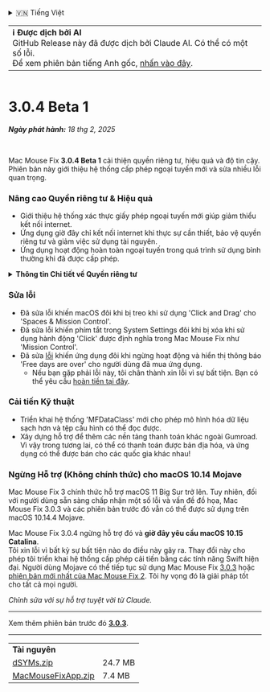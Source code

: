 <details>
<summary>🇻🇳 Tiếng Việt</summary>

[🇬🇧 English (GitHub Release)](https://github.com/noah-nuebling/mac-mouse-fix/releases/tag/3.0.4-Beta-1)\
[🇦🇩 Català](https://redirect.macmousefix.com/?target=mmf-release&tag=3.0.4-Beta-1&locale=ca)\
[🇩🇪 Deutsch](https://redirect.macmousefix.com/?target=mmf-release&tag=3.0.4-Beta-1&locale=de)\
[🇪🇸 Español](https://redirect.macmousefix.com/?target=mmf-release&tag=3.0.4-Beta-1&locale=es)\
[🇫🇷 Français](https://redirect.macmousefix.com/?target=mmf-release&tag=3.0.4-Beta-1&locale=fr)\
[🇮🇩 Indonesia](https://redirect.macmousefix.com/?target=mmf-release&tag=3.0.4-Beta-1&locale=id)\
[🇮🇹 Italiano](https://redirect.macmousefix.com/?target=mmf-release&tag=3.0.4-Beta-1&locale=it)\
[🇭🇺 Magyar](https://redirect.macmousefix.com/?target=mmf-release&tag=3.0.4-Beta-1&locale=hu)\
[🇳🇱 Nederlands](https://redirect.macmousefix.com/?target=mmf-release&tag=3.0.4-Beta-1&locale=nl)\
[🇵🇱 Polski](https://redirect.macmousefix.com/?target=mmf-release&tag=3.0.4-Beta-1&locale=pl)\
[🇧🇷 Português (Brasil)](https://redirect.macmousefix.com/?target=mmf-release&tag=3.0.4-Beta-1&locale=pt-BR)\
[🇵🇹 Português (Portugal)](https://redirect.macmousefix.com/?target=mmf-release&tag=3.0.4-Beta-1&locale=pt-PT)\
[🇷🇴 Română](https://redirect.macmousefix.com/?target=mmf-release&tag=3.0.4-Beta-1&locale=ro)\
[🇸🇪 Svenska](https://redirect.macmousefix.com/?target=mmf-release&tag=3.0.4-Beta-1&locale=sv)\
**🇻🇳 Tiếng Việt**\
[🇹🇷 Türkçe](https://redirect.macmousefix.com/?target=mmf-release&tag=3.0.4-Beta-1&locale=tr)\
[🇨🇿 Čeština](https://redirect.macmousefix.com/?target=mmf-release&tag=3.0.4-Beta-1&locale=cs)\
[🇬🇷 Ελληνικά](https://redirect.macmousefix.com/?target=mmf-release&tag=3.0.4-Beta-1&locale=el)\
[🇷🇺 Русский](https://redirect.macmousefix.com/?target=mmf-release&tag=3.0.4-Beta-1&locale=ru)\
[🇺🇦 Українська](https://redirect.macmousefix.com/?target=mmf-release&tag=3.0.4-Beta-1&locale=uk)\
[🇮🇱 עברית](https://redirect.macmousefix.com/?target=mmf-release&tag=3.0.4-Beta-1&locale=he)\
[🇸🇦 العربية](https://redirect.macmousefix.com/?target=mmf-release&tag=3.0.4-Beta-1&locale=ar)\
[🇮🇳 हिन्दी](https://redirect.macmousefix.com/?target=mmf-release&tag=3.0.4-Beta-1&locale=hi)\
[🇹🇭 ไทย](https://redirect.macmousefix.com/?target=mmf-release&tag=3.0.4-Beta-1&locale=th)\
[🇨🇳 中文 (简体)](https://redirect.macmousefix.com/?target=mmf-release&tag=3.0.4-Beta-1&locale=zh-Hans)\
[🇨🇳 中文 (繁體)](https://redirect.macmousefix.com/?target=mmf-release&tag=3.0.4-Beta-1&locale=zh-Hant)\
[🇭🇰 中文（香港)](https://redirect.macmousefix.com/?target=mmf-release&tag=3.0.4-Beta-1&locale=zh-HK)\
[🇯🇵 日本語](https://redirect.macmousefix.com/?target=mmf-release&tag=3.0.4-Beta-1&locale=ja)\
[🇰🇷 한국어](https://redirect.macmousefix.com/?target=mmf-release&tag=3.0.4-Beta-1&locale=ko)\
[Help translate Mac Mouse Fix to different languages!](https://github.com/noah-nuebling/mac-mouse-fix/discussions/731)
</details>
<table align=><td>
<b>ℹ️ Được dịch bởi AI</b><br>
GitHub Release này đã được dịch bởi Claude AI. Có thể có một số lỗi.<br>
Để xem phiên bản tiếng Anh gốc, <a href="https://github.com/noah-nuebling/mac-mouse-fix/releases/tag/3.0.4-Beta-1">nhấn vào đây</a>.
</td></table>

<table></table>

# 3.0.4 Beta 1
***Ngày phát hành:** 18 thg 2, 2025*

<br>

Mac Mouse Fix **3.0.4 Beta 1** cải thiện quyền riêng tư, hiệu quả và độ tin cậy.\
Phiên bản này giới thiệu hệ thống cấp phép ngoại tuyến mới và sửa nhiều lỗi quan trọng.

### Nâng cao Quyền riêng tư & Hiệu quả

- Giới thiệu hệ thống xác thực giấy phép ngoại tuyến mới giúp giảm thiểu kết nối internet.
- Ứng dụng giờ đây chỉ kết nối internet khi thực sự cần thiết, bảo vệ quyền riêng tư và giảm việc sử dụng tài nguyên.
- Ứng dụng hoạt động hoàn toàn ngoại tuyến trong quá trình sử dụng bình thường khi đã được cấp phép.

<details>
<summary><b>Thông tin Chi tiết về Quyền riêng tư</b></summary>
Các phiên bản trước xác thực giấy phép trực tuyến mỗi khi khởi động, có thể cho phép nhật ký kết nối được lưu trữ bởi máy chủ bên thứ ba (GitHub và Gumroad). Hệ thống mới loại bỏ các kết nối không cần thiết – sau khi kích hoạt giấy phép ban đầu, nó chỉ kết nối internet nếu dữ liệu giấy phép cục bộ bị hỏng.
<br><br>
Mặc dù tôi chưa bao giờ ghi lại hành vi người dùng, nhưng hệ thống trước đây về mặt lý thuyết cho phép máy chủ bên thứ ba ghi lại địa chỉ IP và thời gian kết nối. Gumroad cũng có thể ghi lại mã giấy phép của bạn và có thể liên kết nó với bất kỳ thông tin cá nhân nào họ ghi lại về bạn khi bạn mua Mac Mouse Fix.
<br><br>
Tôi đã không xem xét những vấn đề riêng tư tinh tế này khi xây dựng hệ thống cấp phép ban đầu, nhưng giờ đây, Mac Mouse Fix đã riêng tư và không cần internet nhất có thể!
<br><br>
Xem thêm <a href=https://gumroad.com/privacy>chính sách quyền riêng tư của Gumroad</a> và <a href=https://github.com/noah-nuebling/mac-mouse-fix/issues/976#issuecomment-2140955801>bình luận trên GitHub</a> của tôi.

</details>

### Sửa lỗi

- Đã sửa lỗi khiến macOS đôi khi bị treo khi sử dụng 'Click and Drag' cho 'Spaces & Mission Control'.
- Đã sửa lỗi khiến phím tắt trong System Settings đôi khi bị xóa khi sử dụng hành động 'Click' được định nghĩa trong Mac Mouse Fix như 'Mission Control'.
- Đã sửa [lỗi](https://github.com/noah-nuebling/mac-mouse-fix/issues?q=state%3Aopen%20label%3A%22%27Free%20days%20are%20over%27%20bug%22) khiến ứng dụng đôi khi ngừng hoạt động và hiển thị thông báo 'Free days are over' cho người dùng đã mua ứng dụng.
    - Nếu bạn gặp phải lỗi này, tôi chân thành xin lỗi vì sự bất tiện. Bạn có thể yêu cầu [hoàn tiền tại đây](https://redirect.macmousefix.com/?message=&target=mmf-apply-for-refund&locale=vi).

### Cải tiến Kỹ thuật

- Triển khai hệ thống 'MFDataClass' mới cho phép mô hình hóa dữ liệu sạch hơn và tệp cấu hình có thể đọc được.
- Xây dựng hỗ trợ để thêm các nền tảng thanh toán khác ngoài Gumroad. Vì vậy trong tương lai, có thể có thanh toán được bản địa hóa, và ứng dụng có thể được bán cho các quốc gia khác nhau!

### Ngừng Hỗ trợ (Không chính thức) cho macOS 10.14 Mojave

Mac Mouse Fix 3 chính thức hỗ trợ macOS 11 Big Sur trở lên. Tuy nhiên, đối với người dùng sẵn sàng chấp nhận một số lỗi và vấn đề đồ họa, Mac Mouse Fix 3.0.3 và các phiên bản trước đó vẫn có thể được sử dụng trên macOS 10.14.4 Mojave.

Mac Mouse Fix 3.0.4 ngừng hỗ trợ đó và **giờ đây yêu cầu macOS 10.15 Catalina**.\
Tôi xin lỗi vì bất kỳ sự bất tiện nào do điều này gây ra. Thay đổi này cho phép tôi triển khai hệ thống cấp phép cải tiến bằng các tính năng Swift hiện đại. Người dùng Mojave có thể tiếp tục sử dụng Mac Mouse Fix [3.0.3](https://redirect.macmousefix.com/?target=mmf-release&tag=3.0.3&locale=vi) hoặc [phiên bản mới nhất của Mac Mouse Fix 2](https://redirect.macmousefix.com/?target=mmf2-latest&locale=vi). Tôi hy vọng đó là giải pháp tốt cho tất cả mọi người.

*Chỉnh sửa với sự hỗ trợ tuyệt vời từ Claude.*

---

Xem thêm phiên bản trước đó [**3.0.3**](https://redirect.macmousefix.com/?target=mmf-release&tag=3.0.3&locale=vi).

---

<table align="start">
<tr>
    <td colspan=2>
        <b>Tài nguyên</b>
    </td>
</tr>
<tr>
    <td><a href="https://github.com/noah-nuebling/mac-mouse-fix/releases/download/3.0.4-Beta-1/dSYMs.zip">dSYMs.zip</a></td>
    <td>24.7 MB</td>
</tr>
<tr>
    <td><a href="https://github.com/noah-nuebling/mac-mouse-fix/releases/download/3.0.4-Beta-1/MacMouseFixApp.zip">MacMouseFixApp.zip</a></td>
    <td>7.4 MB</td>
</tr>
</table>